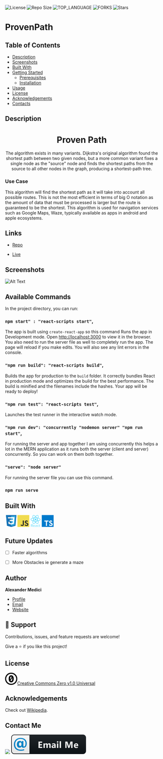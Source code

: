 ![License](https://img.shields.io/github/license/AlexanderMedici/provenpath.svg?style=for-the-badge) ![Repo Size](https://img.shields.io/github/languages/code-size/AlexanderMedici/provenpath.svg?style=for-the-badge) ![TOP_LANGUAGE](https://img.shields.io/github/languages/top/AlexanderMedici/provenpath.svg?style=for-the-badge) ![FORKS](https://img.shields.io/github/forks/AlexanderMedici/provenpath.svg?style=for-the-badge&social) ![Stars](https://img.shields.io/github/stars/AlexanderMedici/provenpath.svg?style=for-the-badge)
    
# ProvenPath

## Table of Contents

- [Description](#description)
- [Screenshots](#screenshots)
- [Built With](#built-with)
- [Getting Started](#getting-started)
  - [Prerequisites](#prerequisites)
  - [Installation](#installation)
- [Usage](#usage)
- [License](#license)
- [Acknowledgements](#acknowledgements)
- [Contacts](#contacts)

## Description



<h1 align="center">Proven Path<project-name></h1>

<p align="center">The algorithm exists in many variants. Dijkstra's original algorithm found the shortest path between two given nodes, but a more common variant fixes a single node as the "source" node and finds the shortest paths from the source to all other nodes in the graph, producing a shortest-path tree. 

<h3 align="left">
Use Case<project-name></h3>
This algorithm will find the shortest path as it will take into account all possible routes. This is not the most efficient in terms of big O notation as the amount of data that must be processed is larger but the route is guaranteed to be the shortest. This algorithm is used for navigation services such as Google Maps, Waze, typically available as apps in android and apple ecosystems. <project-description></p>

## Links

- [Repo](https://github.com/AlexanderMedici/provenpath/ "<Proven_Path> Repo")

- [Live](<https://dijkstraalgorithmvisulaizer.netlify.app> "Live View")


## Screenshots
![Alt Text]( https://media.giphy.com/media/BdzqQnPbn0S5xEoSV8/giphy.gif)

## Available Commands

In the project directory, you can run:

### `npm start" : "react-scripts start"`,

The app is built using `create-react-app` so this command Runs the app in Development mode. Open [http://localhost:3000](http://localhost:3000) to view it in the browser. You also need to run the server file as well to completely run the app. The page will reload if you make edits.
You will also see any lint errors in the console.

### `"npm run build": "react-scripts build"`,

Builds the app for production to the `build` folder. It correctly bundles React in production mode and optimizes the build for the best performance. The build is minified and the filenames include the hashes. Your app will be ready to deploy!

### `"npm run test": "react-scripts test"`,

Launches the test runner in the interactive watch mode.

### `"npm run dev": "concurrently "nodemon server" "npm run start"`,

For running the server and app together I am using concurrently this helps a lot in the MERN application as it runs both the server (client and server) concurrently. So you can work on them both together.

### `"serve": "node server"`

For running the server file you can use this command.

### `npm run serve`

## Built With
<a href="https://developer.mozilla.org/en-US/docs/Web/CSS"><img src="https://raw.githubusercontent.com/devicons/devicon/master/icons/css3/css3-original.svg" height="40px" width="40px" /></a></a><a href="https://developer.mozilla.org/en-US/docs/Web/JavaScript"><img src="https://raw.githubusercontent.com/devicons/devicon/master/icons/javascript/javascript-original.svg" height="40px" width="40px" /></a><a href="https://reactjs.org/"><img src="https://raw.githubusercontent.com/devicons/devicon/master/icons/react/react-original-wordmark.svg" height="40px" width="40px" /></a><a href="https://www.typescriptlang.org/"><img src="https://raw.githubusercontent.com/devicons/devicon/master/icons/typescript/typescript-original.svg" height="40px" width="40px" /></a>

## Future Updates

- [ ] Faster algorithms
- [ ] More Obstacles ie generate a maze


## Author

**Alexander Medici**

- [Profile](https://github.com/rohit19060 "Rohit jain")
- [Email](mailto:rohitjain19060@gmail.com?subject=Hi "Hi!")
- [Website]("Welcome")

## 🤝 Support

Contributions, issues, and feature requests are welcome!

Give a ⭐️ if you like this project!




## License

<a href="https://creativecommons.org/publicdomain/zero/1.0/"><img src="https://raw.githubusercontent.com/johnturner4004/readme-generator/master/src/components/assets/images/cczero.svg" height=40 />Creative Commons Zero v1.0 Universal</a>

## Acknowledgements


<p>Check out <a href="https://en.wikipedia.org/wiki/Dijkstra%27s_algorithm/" target="_blank">Wikipedia</a>.</p>


## Contact Me

<a href="https://www.linkedin.com/in/https://www.linkedin.com/in/alexmedici/"><img src="https://img.shields.io/badge/LinkedIn-0077B5?style=for-the-badge&logo=linkedin&logoColor=white" /></a>  <a href="mailto:contactimedici@gmail.com"><img src=https://raw.githubusercontent.com/johnturner4004/readme-generator/master/src/components/assets/images/email_me_button_icon_151852.svg /></a>




